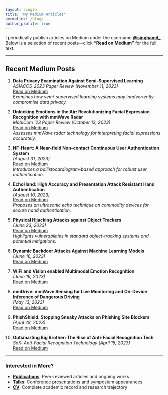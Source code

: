 ```yaml
---
layout: single
title: "My Medium Articles"
permalink: /blog/
author_profile: true
---
```


I periodically publish articles on Medium under the username [**@singhamit_**](https://medium.com/@singhamit_).  
Below is a selection of recent posts—click **“Read on Medium”** for the full text.

---

## Recent Medium Posts

1. **Data Privacy Examination Against Semi-Supervised Learning**  
   *ASIACCS-2023 Paper Review (November 11, 2023)*  
   [Read on Medium](https://medium.com/@singhamit_/data-privacy-examination-against-semi-supervised-learning-bf39639606b5)  
   *Examines how semi-supervised learning systems may inadvertently compromise data privacy.*

2. **Unlocking Emotions in the Air: Revolutionizing Facial Expression Recognition with mmWave Radar**  
   *MobiCom ‘23 Paper Review (October 13, 2023)*  
   [Read on Medium](https://medium.com/@singhamit_/unlocking-emotions-in-the-air-revolutionizing-facial-expression-recognition-with-mmwave-radar-38741a0ce093)  
   *Assesses mmWave radar technology for interpreting facial expressions accurately.*

3. **NF-Heart: A Near-field Non-contact Continuous User Authentication System**  
   *(August 31, 2023)*  
   [Read on Medium](https://medium.com/@singhamit_/nf-heart-a-near-field-non-contact-continuous-user-authentication-system-via-ballistocardiogram-f87fc85486a8)  
   *Introduces a ballistocardiogram-based approach for robust user authentication.*

4. **EchoHand: High Accuracy and Presentation Attack Resistant Hand Authentication**  
   *(August 10, 2023)*  
   [Read on Medium](https://medium.com/@singhamit_/echohand-high-accuracy-and-presentation-attack-resistant-hand-authentication-on-commodity-mobile-f08890741768)  
   *Proposes an ultrasonic echo technique on commodity devices for secure hand authentication.*

5. **Physical Hijacking Attacks against Object Trackers**  
   *(June 23, 2023)*  
   [Read on Medium](https://medium.com/@singhamit_/physical-hijacking-attacks-against-object-trackers-24637e02b5d7)  
   *Highlights vulnerabilities in standard object-tracking systems and potential mitigations.*

6. **Dynamic Backdoor Attacks Against Machine Learning Models**  
   *(June 16, 2023)*  
   [Read on Medium](https://medium.com/@singhamit_/dynamic-backdoor-attacks-against-machine-learning-models-a5313690ed4a)

7. **WiFi and Vision enabled Multimodal Emotion Recognition**  
   *(June 16, 2023)*  
   [Read on Medium](https://medium.com/@singhamit_/wifi-and-vision-enabled-multimodal-emotion-recognition-739a2f028e85)

8. **mmDrive: mmWave Sensing for Live Monitoring and On-Device Inference of Dangerous Driving**  
   *(May 13, 2023)*  
   [Read on Medium](https://medium.com/@singhamit_/mmdrive-mmwave-sensing-for-live-monitoring-and-on-device-inference-of-dangerous-driving-71a6a8c0faf8)

9. **PhishShield: Stopping Sneaky Attacks on Phishing Site Blockers**  
   *(April 28, 2023)*  
   [Read on Medium](https://medium.com/@singhamit_/phishshield-stopping-sneaky-attacks-on-phishing-site-blockers-c991379a84b2)

10. **Outsmarting Big Brother: The Rise of Anti-Facial Recognition Tech**  
    *SoK: Anti-Facial Recognition Technology (April 15, 2023)*  
    [Read on Medium](https://medium.com/@singhamit_/outsmarting-big-brother-the-rise-of-anti-facial-recognition-tech-204021be1842)

---

### Interested in More?

- **[Publications](/publications/)**: Peer-reviewed articles and ongoing works  
- **[Talks](/talks/)**: Conference presentations and symposium appearances  
- **[CV](/cv/)**: Complete academic record and research trajectory
